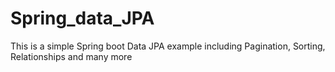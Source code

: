 # Spring_data_JPA
This is a simple Spring boot Data JPA example including Pagination, Sorting, Relationships and many more
